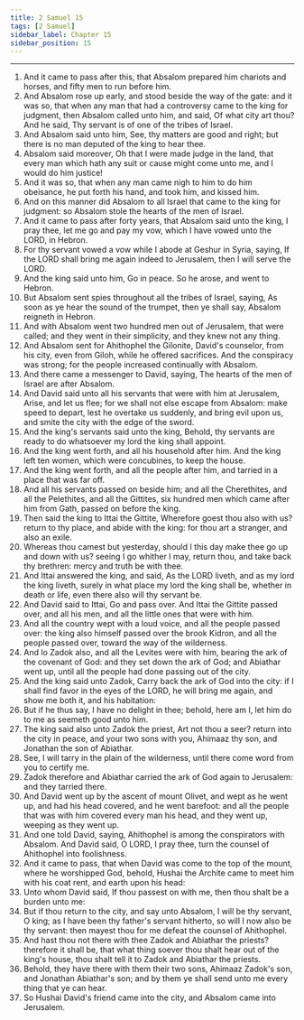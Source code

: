 ```yaml
---
title: 2 Samuel 15
tags: [2 Samuel]
sidebar_label: Chapter 15
sidebar_position: 15
---
```


---
1. And it came to pass after this, that Absalom prepared him chariots and horses, and fifty men to run before him.
2. And Absalom rose up early, and stood beside the way of the gate: and it was so, that when any man that had a controversy came to the king for judgment, then Absalom called unto him, and said, Of what city art thou? And he said, Thy servant is of one of the tribes of Israel.
3. And Absalom said unto him, See, thy matters are good and right; but there is no man deputed of the king to hear thee.
4. Absalom said moreover, Oh that I were made judge in the land, that every man which hath any suit or cause might come unto me, and I would do him justice!
5. And it was so, that when any man came nigh to him to do him obeisance, he put forth his hand, and took him, and kissed him.
6. And on this manner did Absalom to all Israel that came to the king for judgment: so Absalom stole the hearts of the men of Israel.
7. And it came to pass after forty years, that Absalom said unto the king, I pray thee, let me go and pay my vow, which I have vowed unto the LORD, in Hebron.
8. For thy servant vowed a vow while I abode at Geshur in Syria, saying, If the LORD shall bring me again indeed to Jerusalem, then I will serve the LORD.
9. And the king said unto him, Go in peace. So he arose, and went to Hebron.
10. But Absalom sent spies throughout all the tribes of Israel, saying, As soon as ye hear the sound of the trumpet, then ye shall say, Absalom reigneth in Hebron.
11. And with Absalom went two hundred men out of Jerusalem, that were called; and they went in their simplicity, and they knew not any thing.
12. And Absalom sent for Ahithophel the Gilonite, David's counselor, from his city, even from Giloh, while he offered sacrifices. And the conspiracy was strong; for the people increased continually with Absalom.
13. And there came a messenger to David, saying, The hearts of the men of Israel are after Absalom.
14. And David said unto all his servants that were with him at Jerusalem, Arise, and let us flee; for we shall not else escape from Absalom: make speed to depart, lest he overtake us suddenly, and bring evil upon us, and smite the city with the edge of the sword.
15. And the king's servants said unto the king, Behold, thy servants are ready to do whatsoever my lord the king shall appoint.
16. And the king went forth, and all his household after him. And the king left ten women, which were concubines, to keep the house.
17. And the king went forth, and all the people after him, and tarried in a place that was far off.
18. And all his servants passed on beside him; and all the Cherethites, and all the Pelethites, and all the Gittites, six hundred men which came after him from Gath, passed on before the king.
19. Then said the king to Ittai the Gittite, Wherefore goest thou also with us? return to thy place, and abide with the king: for thou art a stranger, and also an exile.
20. Whereas thou camest but yesterday, should I this day make thee go up and down with us? seeing I go whither I may, return thou, and take back thy brethren: mercy and truth be with thee.
21. And Ittai answered the king, and said, As the LORD liveth, and as my lord the king liveth, surely in what place my lord the king shall be, whether in death or life, even there also will thy servant be.
22. And David said to Ittai, Go and pass over. And Ittai the Gittite passed over, and all his men, and all the little ones that were with him.
23. And all the country wept with a loud voice, and all the people passed over: the king also himself passed over the brook Kidron, and all the people passed over, toward the way of the wilderness.
24. And lo Zadok also, and all the Levites were with him, bearing the ark of the covenant of God: and they set down the ark of God; and Abiathar went up, until all the people had done passing out of the city.
25. And the king said unto Zadok, Carry back the ark of God into the city: if I shall find favor in the eyes of the LORD, he will bring me again, and show me both it, and his habitation:
26. But if he thus say, I have no delight in thee; behold, here am I, let him do to me as seemeth good unto him.
27. The king said also unto Zadok the priest, Art not thou a seer? return into the city in peace, and your two sons with you, Ahimaaz thy son, and Jonathan the son of Abiathar.
28. See, I will tarry in the plain of the wilderness, until there come word from you to certify me.
29. Zadok therefore and Abiathar carried the ark of God again to Jerusalem: and they tarried there.
30. And David went up by the ascent of mount Olivet, and wept as he went up, and had his head covered, and he went barefoot: and all the people that was with him covered every man his head, and they went up, weeping as they went up.
31. And one told David, saying, Ahithophel is among the conspirators with Absalom. And David said, O LORD, I pray thee, turn the counsel of Ahithophel into foolishness.
32. And it came to pass, that when David was come to the top of the mount, where he worshipped God, behold, Hushai the Archite came to meet him with his coat rent, and earth upon his head:
33. Unto whom David said, If thou passest on with me, then thou shalt be a burden unto me:
34. But if thou return to the city, and say unto Absalom, I will be thy servant, O king; as I have been thy father's servant hitherto, so will I now also be thy servant: then mayest thou for me defeat the counsel of Ahithophel.
35. And hast thou not there with thee Zadok and Abiathar the priests? therefore it shall be, that what thing soever thou shalt hear out of the king's house, thou shalt tell it to Zadok and Abiathar the priests.
36. Behold, they have there with them their two sons, Ahimaaz Zadok's son, and Jonathan Abiathar's son; and by them ye shall send unto me every thing that ye can hear.
37. So Hushai David's friend came into the city, and Absalom came into Jerusalem.